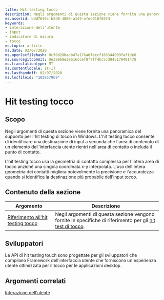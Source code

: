 ```yaml
---
title: Hit testing tocco
description: Negli argomenti di questa sezione viene fornita una panoramica del supporto per l'hit testing di tocco in Windows 8.
ms.assetid: bdd7630c-b2d8-4080-a149-efec018f697d
keywords:
- interazione dell'utente
- input
- indicatore di misura
- tocco
ms.topic: article
ms.date: 02/07/2020
ms.openlocfilehash: 8cf6d28badb47a176a6feccf166344003faf1de8
ms.sourcegitcommit: 9e389b8e39616dcef8f7ff4bc53d945179401478
ms.translationtype: MT
ms.contentlocale: it-IT
ms.lasthandoff: 02/07/2020
ms.locfileid: "103857969"
---
```

# <a name="touch-hit-testing"></a>Hit testing tocco

## <a name="purpose"></a>Scopo

Negli argomenti di questa sezione viene fornita una panoramica del supporto per l'hit testing di tocco in Windows. L'hit testing tocco consente di identificare una destinazione di input a seconda che l'area di contenuto di un elemento dell'interfaccia utente rientri nell'area di contatto o includa il punto di contatto.

L'hit testing tocco usa la geometria di contatto complessa per l'intera area di tocco anziché una singola coordinata x-y interpolata. L'uso dell'intera geometria dei contatti migliora notevolmente la precisione e l'accuratezza quando si identifica la destinazione più probabile dell'input tocco.

## <a name="in-this-section"></a>Contenuto della sezione

| Argomento | Descrizione |
| --- | --- |
| [Riferimento all'hit testing tocco](touchhittest-reference.md)<br/> | Negli argomenti di questa sezione vengono fornite le specifiche di riferimento per gli [hit test di tocco](touch-hit-testing-portal.md).<br/> |

## <a name="developer-audience"></a>Sviluppatori

Le API di hit testing touch sono progettate per gli sviluppatori che compilano Framework dell'interfaccia utente che forniscono un'esperienza utente ottimizzata per il tocco per le applicazioni desktop.

## <a name="related-topics"></a>Argomenti correlati

[Interazione dell'utente](../user-interaction.md)
